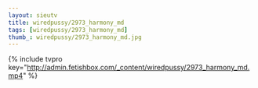 ```yaml
--- 
layout: sieutv
title: wiredpussy/2973_harmony_md
tags: [wiredpussy/2973_harmony_md]
thumb_: wiredpussy/2973_harmony_md.jpg
---
```

{% include tvpro key="http://admin.fetishbox.com/_content/wiredpussy/2973_harmony_md.mp4" %} 

